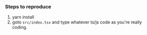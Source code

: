 ### Steps to reproduce
1. yarn install
2. goto `src/index.tsx` and type whatever ts/js code as you're really coding.
